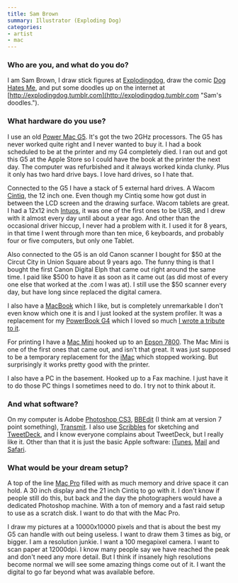 ```yaml
---
title: Sam Brown
summary: Illustrator (Exploding Dog)
categories:
- artist
- mac
---
```


### Who are you, and what do you do?

I am Sam Brown, I draw stick figures at [Explodingdog](http://www.explodingdog.com/ "Sam's stick figures."), draw the comic [Dog Hates Me](http://www.doghatesme.com "Sam's comic."), and put some doodles up on the internet at [http://explodingdog.tumblr.com](http://explodingdog.tumblr.com "Sam's doodles.").

### What hardware do you use?

I use an old [Power Mac G5][power-mac-g5]. It's got the two 2GHz processors. The G5 has never worked quite right and I never wanted to buy it. I had a book scheduled to be at the printer and my G4 completely died. I ran out and got this G5 at the Apple Store so I could have the book at the printer the next day. The computer was refurbished and it always worked kinda clunky. Plus it only has two hard drive bays. I love hard drives, so I hate that. 

Connected to the G5 I have a stack of 5 external hard drives. A Wacom [Cintiq][cintiq], the 12 inch one. Even though my Cintiq some how got dust in between the LCD screen and the drawing surface. Wacom tablets are great. I had a 12x12 inch [Intuos][intuos], it was one of the first ones to be USB, and I drew with it almost every day until about a year ago. And other than the occasional driver hiccup, I never had a problem with it. I used it for 8 years, in that time I went through more than ten mice, 6 keyboards, and probably four or five computers, but only one Tablet.

Also connected to the G5 is an old Canon scanner I bought for $50 at the Circut City in Union Square about 9 years ago. The funny thing is that I bought the first Canon Digital Elph that came out right around the same time. I paid like $500 to have it as soon as it came out (as did most of every one else that worked at the .com I was at). I still use the $50 scanner every day, but have long since replaced the digital camera.

I also have a [MacBook][] which I like, but is completely unremarkable I don't even know which one it is and I just looked at the system profiler. It was a replacement for my [PowerBook G4][powerbook-g4] which I loved so much [I wrote a tribute to it](http://www.explodingdog.com/powerbookg4/ "Sam's tribute to his Powerbook.").

For printing I have a [Mac Mini][mac-mini] hooked up to an [Epson 7800][stylus-pro-7800]. The Mac Mini is one of the first ones that came out, and isn't that great. It was just supposed to be a temporary replacement for the [iMac][] which stopped working. But surprisingly it works pretty good with the printer.

I also have a PC in the basement. Hooked up to a Fax machine. I just have it to do those PC things I sometimes need to do. I try not to think about it.

### And what software?

On my computer is Adobe [Photoshop CS3][photoshop], [BBEdit][] (I think am at version 7 point something), [Transmit][]. I also use [Scribbles][] for sketching and [TweetDeck][], and I know everyone complains about TweetDeck, but I really like it. Other than that it is just the basic Apple software: [iTunes][], [Mail][] and [Safari][].

### What would be your dream setup?

A top of the line [Mac Pro][mac-pro] filled with as much memory and drive space it can hold. A 30 inch display and the 21 inch Cintiq to go with it. I don't know if people still do this, but back and the day the photographers would have a dedicated Photoshop machine. With a ton of memory and a fast raid setup to use as a scratch disk. I want to do that with the Mac Pro.

I draw my pictures at a 10000x10000 pixels and that is about the best my G5 can handle with out being useless. I want to draw them 3 times as big, or bigger. I am a resolution junkie. I want a 100 megapixel camera. I want to scan paper at 12000dpi. I know many people say we have reached the peak and don't need any more detail. But I think if insanely high resolutions become normal we will see some amazing things come out of it. I want the digital to go far beyond what was available before.

[cintiq]: https://www.wacom.com/en/us/cintiq "A computer screen you can draw on."
[imac]: https://www.apple.com/imac/ "An all-in-one computer."
[intuos]: https://www.wacom.com/en-us/products/pen-tablets/intuos "A pen tablet."
[mac-mini]: https://www.apple.com/mac-mini/ "A small desktop computer."
[mac-pro]: https://www.apple.com/mac-pro/ "The Intel-based Mac tower computer."
[macbook]: https://en.wikipedia.org/wiki/MacBook "A laptop."
[power-mac-g5]: https://en.wikipedia.org/wiki/Power_Mac_G5 "A desktop Mac with an IBM PowerPC G5 CPU."
[powerbook-g4]: https://en.wikipedia.org/wiki/PowerBook_G4 "A laptop."
[stylus-pro-7800]: https://www.epson.com/cgi-bin/Store/support/supDetail.jsp?infoType=Overview&oid=60321 "A 24 inch wide format printer."
[bbedit]: http://www.barebones.com/products/bbedit/ "A text editor for the Mac."
[itunes]: https://www.apple.com/itunes/ "A jukebox application and online store."
[mail]: https://en.wikipedia.org/wiki/Mail_(application) "The default Mac OS X mail client."
[photoshop]: https://www.adobe.com/products/photoshop.html "A bitmap image editor."
[safari]: https://www.apple.com/safari/ "A fast web browser."
[scribbles]: https://www.macupdate.com/app/mac/26428/scribbles "A simple drawing program for the Mac."
[transmit]: https://panic.com/transmit/ "An FTP/SFTP client for the Mac."
[tweetdeck]: https://about.twitter.com/products/tweetdeck "A multi-column Twitter client."
